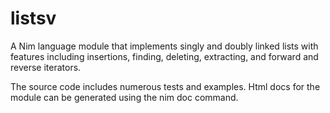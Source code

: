 # listsv
A Nim language module that implements singly and doubly linked lists with features including insertions, 
finding, deleting, extracting, and forward and reverse iterators.

The source code includes numerous tests and examples. Html docs for the module can be generated using the nim doc command.
